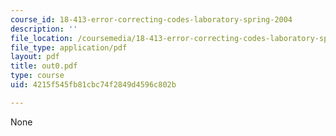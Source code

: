 ```yaml
---
course_id: 18-413-error-correcting-codes-laboratory-spring-2004
description: ''
file_location: /coursemedia/18-413-error-correcting-codes-laboratory-spring-2004/4215f545fb81cbc74f2849d4596c802b_out0.pdf
file_type: application/pdf
layout: pdf
title: out0.pdf
type: course
uid: 4215f545fb81cbc74f2849d4596c802b

---
```

None